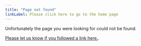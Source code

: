 ```yaml
---
title: "Page not found"
linkLabel: Please click here to go to the home page
---
```


Unfortunately the page you were looking for could not be found.

[Please let us know if you followed a link here.](https://contact-us.export.great.gov.uk/feedback/invest/).
